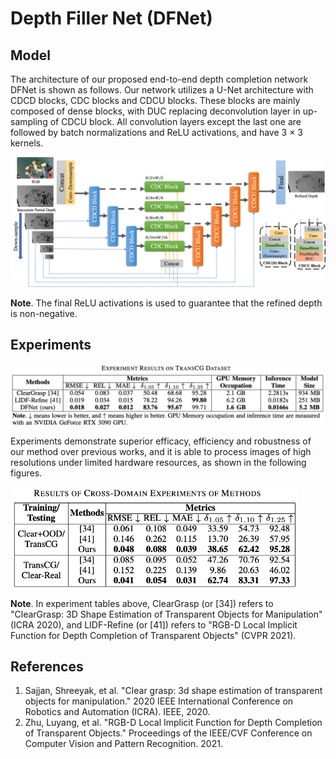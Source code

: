 # Depth Filler Net (DFNet)

## Model

The architecture of our proposed end-to-end depth completion network DFNet is shown as follows. Our network utilizes a U-Net architecture with CDCD blocks, CDC blocks and CDCU blocks. These blocks are mainly composed of dense blocks, with DUC replacing deconvolution layer in up-sampling of CDCU block. All convolution layers except the last one are followed by batch normalizations and ReLU activations, and have 3 × 3 kernels.

![Network](../imgs/network.png)

**Note**. The final ReLU activations is used to guarantee that the refined depth is non-negative.

## Experiments

<img align="center" src='../imgs/exper1.png' width=720px>

Experiments demonstrate superior efficacy, efficiency and robustness of our method over previous works, and it is able to process images of high resolutions under limited hardware resources, as shown in the following figures.

<img align="center" src='../imgs/exper2.png' width=460px>

**Note**. In experiment tables above, ClearGrasp (or [34]) refers to "ClearGrasp: 3D Shape Estimation of Transparent Objects for Manipulation" (ICRA 2020), and LIDF-Refine (or [41]) refers to "RGB-D Local Implicit Function for Depth Completion of Transparent Objects" (CVPR 2021).

## References

1. Sajjan, Shreeyak, et al. "Clear grasp: 3d shape estimation of transparent objects for manipulation." 2020 IEEE International Conference on Robotics and Automation (ICRA). IEEE, 2020.
2. Zhu, Luyang, et al. "RGB-D Local Implicit Function for Depth Completion of Transparent Objects." Proceedings of the IEEE/CVF Conference on Computer Vision and Pattern Recognition. 2021.
